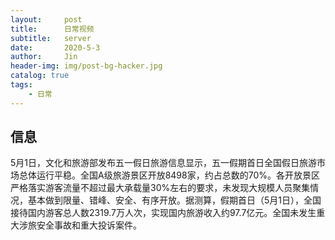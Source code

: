 ```yaml
---
layout:     post
title:      日常视频
subtitle:   server
date:       2020-5-3
author:     Jin
header-img: img/post-bg-hacker.jpg
catalog: true
tags:
    - 日常
---
```



## 信息



5月1日，文化和旅游部发布五一假日旅游信息显示，五一假期首日全国假日旅游市场总体运行平稳。全国A级旅游景区开放8498家，约占总数的70%。各开放景区严格落实游客流量不超过最大承载量30%左右的要求，未发现大规模人员聚集情况，基本做到限量、错峰、安全、有序开放。据测算，假期首日（5月1日），全国接待国内游客总人数2319.7万人次，实现国内旅游收入约97.7亿元。全国未发生重大涉旅安全事故和重大投诉案件。
 
 
 
  
  
 




